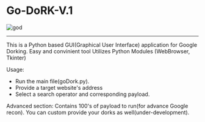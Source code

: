 # Go-DoRK-V.1 
![god](https://user-images.githubusercontent.com/18136215/156018126-dc578836-84f1-4288-a179-ce91c08e31a0.png)

---
This is a Python based GUI(Graphical User Interface) application for Google Dorking. Easy and convinient tool
Utilizes Python Modules (WebBrowser, Tkinter)

Usage: 
- Run the main file(goDork.py).
- Provide a target website's address
- Select a search operator and corresponding payload.

Advanced section: Contains 100's of payload to run(for advance Google recon).
You can custom provide your dorks as well(under-development).

